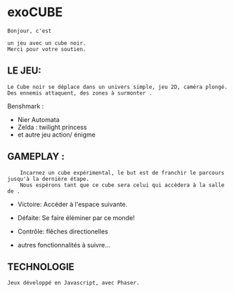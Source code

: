 # exoCUBE

    Bonjour, c'est     

    un jeu avec un cube noir.
    Merci pour votre soutien.


## LE JEU:

    Le Cube noir se déplace dans un univers simple, jeu 2D, caméra plongé. Des ennemis attaquent, des zones à surmonter .
 
 Benshmark :
  * Nier Automata
  * Zelda : twilight princess
  * et autre jeu action/ énigme  
 
## GAMEPLAY :
    
        Incarnez un cube expérimental, le but est de franchir le parcours jusqu'à la dernière étape.
        Nous espérons tant que ce cube sera celui qui accèdera à la salle de . 

  * Victoire:
      Accéder à l'espace suivante.
  * Défaite:
      Se faire éléminer par ce monde! 
    
  * Contrôle:
     flêches directionelles
   
  * autres fonctionnalités à suivre...
   

## TECHNOLOGIE
    
    Jeux développé en Javascript, avec Phaser.
